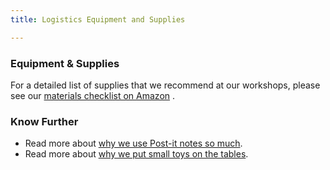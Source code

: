 ```yaml
---
title: Logistics Equipment and Supplies

---
```

### Equipment & Supplies
For a detailed list of supplies that we recommend at our workshops, please see our [materials checklist on Amazon](http://amzn.com/w/1S78OKX23HPSY) .
### Know Further
 * Read more about [why we use Post-it notes so much](http://knowinnovation.com/portable-recording-devices).
 * Read more about [why we put small toys on the tables](http://knowinnovation.com/when-toys-are-handy).